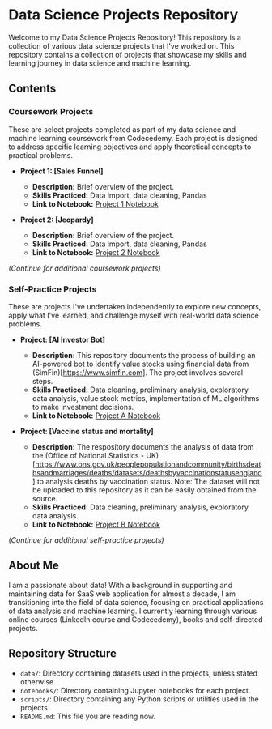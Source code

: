 # Data Science Projects Repository

Welcome to my Data Science Projects Repository! This repository is a collection of various data science projects that I've worked on. This repository contains a collection of projects that showcase my skills and learning journey in data science and machine learning. 

## Contents

### Coursework Projects

These are select projects completed as part of my data science and machine learning coursework from Codecedemy. Each project is designed to address specific learning objectives and apply theoretical concepts to practical problems.

- **Project 1: [Sales Funnel]**
  - **Description:** Brief overview of the project.
  - **Skills Practiced:** Data import, data cleaning, Pandas
  - **Link to Notebook:** [Project 1 Notebook](link-to-notebook)

- **Project 2: [Jeopardy]**
  - **Description:** Brief overview of the project.
  - **Skills Practiced:** Data import, data cleaning, Pandas
  - **Link to Notebook:** [Project 2 Notebook](link-to-notebook)

*(Continue for additional coursework projects)*

### Self-Practice Projects

These are projects I've undertaken independently to explore new concepts, apply what I've learned, and challenge myself with real-world data science problems.

- **Project: [AI Investor Bot]**
  - **Description:** This repository documents the process of building an AI-powered bot to identify value stocks using financial data from (SimFin)[https://www.simfin.com]. The project involves several steps.
  - **Skills Practiced:** Data cleaning, preliminary analysis, exploratory data analysis, value stock metrics, implementation of ML algorithms to make investment decisions.
  - **Link to Notebook:** [Project A Notebook](link-to-notebook)

- **Project: [Vaccine status and mortality]**
  - **Description:** The respository documents the analysis of data from the (Office of National Statistics - UK)[https://www.ons.gov.uk/peoplepopulationandcommunity/birthsdeathsandmarriages/deaths/datasets/deathsbyvaccinationstatusengland] to analysis deaths by vaccination status. Note: The dataset will not be uploaded to this repository as it can be easily obtained from the source. 
  - **Skills Practiced:** Data cleaning, preliminary analysis, exploratory data analysis.
  - **Link to Notebook:** [Project B Notebook](link-to-notebook)

*(Continue for additional self-practice projects)*

## About Me

I am a passionate about data! With a background in supporting and maintaining data for SaaS web application for almost a decade, I am transitioning into the field of data science, focusing on practical applications of data analysis and machine learning. I currently learning through various online courses (LinkedIn course and Codecedemy), books and self-directed projects.

## Repository Structure

- `data/`: Directory containing datasets used in the projects, unless stated otherwise.
- `notebooks/`: Directory containing Jupyter notebooks for each project.
- `scripts/`: Directory containing any Python scripts or utilities used in the projects.
- `README.md`: This file you are reading now.
